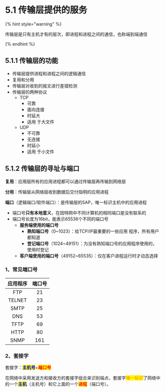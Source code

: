 # 5.1 传输层提供的服务

{% hint style="warning" %}

传输层是只有主机才有的层次，即进程和进程之间的通信，也称端到端通信

{% endhint %}

## 5.1.1 传输层的功能

- 传输层提供进程和进程之间的逻辑通信
- 复用和分用
- 传输层对收到的报文进行差错检测
- 传输层的两种协议
  - TCP
    - 可靠
    - 面向连接
    - 时延大
    - 适用 于大文件
  - UDP
    - 不可靠
    - 无连接
    - 时延小
    - 适用 于小文件

## 5.1.2 传输层的寻址与端口

**复用**：应用层所有的应用进程都可以通过传输层再传输到网络层

**分用**：传输层从网络层收到数据后交付指明的应用进程



**端口**（逻辑端口/软件端口）：是传输层的SAP，唯一标识主机中的应用进程

- 端口号**只有本地意义**，在因特网中不同计算机的相同端口是没有联系的
- 端口号长度为16bit，能表示65536个不同的端口号
  - **服务端使用的端口号**
    - **熟知端口号**（0~1023）：给TCP/IP最重要的一些应用 程序，所有用户都知道
    - **登记端口号**（1024~49151）：为没有熟知端口号的应用程序使用的，使用时登记
  - **客户端使用的端口号**（49152~65535）：仅在客户进程运行时才动态选择

### 1、常见端口号

| 应用程序 | 端口号 |
| :------: | :----: |
|   FTP    |   21   |
|  TELNET  |   23   |
|   SMTP   |   25   |
|   DNS    |   53   |
|   TFTP   |   69   |
|   HTTP   |   80   |
|   SNMP   |  161   |

### 2、套接字

套接字：<mark style="color:blue;">**主机号**</mark>+<mark style="color:red;">**端口号**</mark>

在网络中采用发送方和接收方的套接字组合来识别端点，套接字<mark style="color:orange;">**唯一标识**</mark>了网络中的一个<mark style="color:blue;">**主机**</mark>（主机号）和它上面的一个<mark style="color:red;">**进程**</mark>（端口号）。

